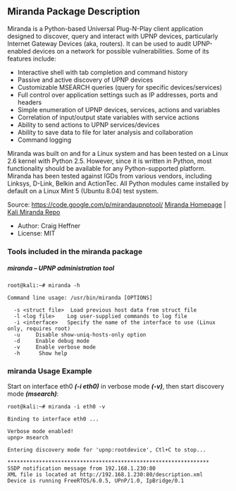 ## Miranda Package Description

Miranda is a Python-based Universal Plug-N-Play client application designed to discover, query and interact with UPNP devices, particularly Internet Gateway Devices (aka, routers). It can be used to audit UPNP-enabled devices on a network for possible vulnerabilities. Some of its features include:

- Interactive shell with tab completion and command history
- Passive and active discovery of UPNP devices
- Customizable MSEARCH queries (query for specific devices/services)
- Full control over application settings such as IP addresses, ports and headers
- Simple enumeration of UPNP devices, services, actions and variables
- Correlation of input/output state variables with service actions
- Ability to send actions to UPNP services/devices
- Ability to save data to file for later analysis and collaboration
- Command logging

Miranda was built on and for a Linux system and has been tested on a Linux 2.6 kernel with Python 2.5. However, since it is written in Python, most functionality should be available for any Python-supported platform. Miranda has been tested against IGDs from various vendors, including Linksys, D-Link, Belkin and ActionTec. All Python modules came installed by default on a Linux Mint 5 (Ubuntu 8.04) test system.

Source: https://code.google.com/p/mirandaupnptool/
[Miranda Homepage](http://code.google.com/p/mirandaupnptool/) | [Kali Miranda Repo](https://gitlab.com/kalilinux/packages/miranda.git;a=summary)

- Author: Craig Heffner
- License: MIT

### Tools included in the miranda package

##### miranda – UPNP administration tool

```
root@kali:~# miranda -h

Command line usage: /usr/bin/miranda [OPTIONS]

  -s <struct file>  Load previous host data from struct file
  -l <log file>    Log user-supplied commands to log file
  -i <interface>   Specify the name of the interface to use (Linux only, requires root)
  -u     Disable show-uniq-hosts-only option
  -d     Enable debug mode
  -v     Enable verbose mode
  -h      Show help
```

### miranda Usage Example

Start on interface eth0 ***(-i eth0)*** in verbose mode ***(-v)***, then start discovery mode ***(msearch)***:

```
root@kali:~# miranda -i eth0 -v

Binding to interface eth0 ...

Verbose mode enabled!
upnp> msearch

Entering discovery mode for 'upnp:rootdevice', Ctl+C to stop...

****************************************************************
SSDP notification message from 192.168.1.230:80
XML file is located at http://192.168.1.230:80/description.xml
Device is running FreeRTOS/6.0.5, UPnP/1.0, IpBridge/0.1
```